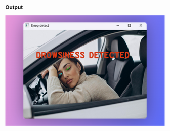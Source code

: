 ### Output
<p align="center">
  <img src="https://github.com/astrohexdev/ml-driver-drowsiness/blob/main/out/drowsniness.png" width="600" height="350">
</p>
